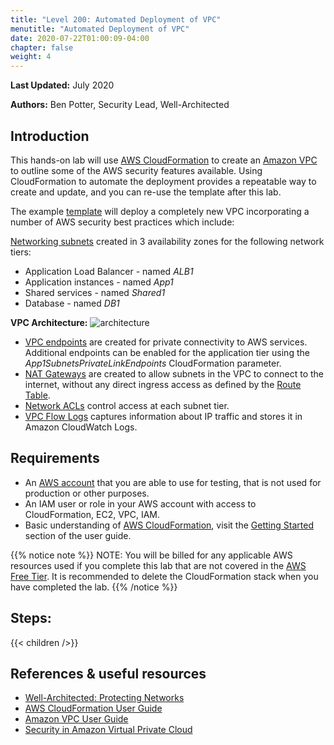 ```yaml
---
title: "Level 200: Automated Deployment of VPC"
menutitle: "Automated Deployment of VPC"
date: 2020-07-22T01:00:09-04:00
chapter: false
weight: 4
---
```


**Last Updated:** July 2020

**Authors:** Ben Potter, Security Lead, Well-Architected

## Introduction

This hands-on lab will use [AWS CloudFormation](https://aws.amazon.com/cloudformation/) to create an [Amazon VPC](https://docs.aws.amazon.com/vpc/latest/userguide/what-is-amazon-vpc.html) to outline some of the AWS security features available. Using CloudFormation to automate the deployment provides a repeatable way to create and update, and you can re-use the template after this lab.

The example [template](/Common/Create_VPC_Stack/Code/vpc-alb-app-db.yaml) will deploy a completely new VPC incorporating a number of AWS security best practices which include:

[Networking subnets](https://docs.aws.amazon.com/vpc/latest/userguide/VPC_Subnets.html) created in 3 availability zones for the following network tiers:
* Application Load Balancer - named *ALB1*
* Application instances - named *App1*
* Shared services - named *Shared1*
* Database - named *DB1*

**VPC Architecture:**
![architecture](/Security/200_Automated_Deployment_of_VPC/Images/architecture.png)
* [VPC endpoints](https://docs.aws.amazon.com/vpc/latest/userguide/vpc-endpoints.html) are created for private connectivity to AWS services. Additional endpoints can be enabled for the application tier using the *App1SubnetsPrivateLinkEndpoints* CloudFormation parameter.
* [NAT Gateways](https://docs.aws.amazon.com/vpc/latest/userguide/vpc-nat-gateway.html) are created to allow subnets in the VPC to connect to the internet, without any direct ingress access as defined by the [Route Table](https://docs.aws.amazon.com/vpc/latest/userguide/VPC_Route_Tables.html).
* [Network ACLs](https://docs.aws.amazon.com/vpc/latest/userguide/vpc-network-acls.html) control access at each subnet tier.
* [VPC Flow Logs](https://docs.aws.amazon.com/vpc/latest/userguide/flow-logs.html) captures information about IP traffic and stores it in Amazon CloudWatch Logs.

## Requirements

* An [AWS account](https://portal.aws.amazon.com/gp/aws/developer/registration/index.html) that you are able to use for testing, that is not used for production or other purposes.
* An IAM user or role in your AWS account with access to CloudFormation, EC2, VPC, IAM.
* Basic understanding of [AWS CloudFormation](https://aws.amazon.com/cloudformation/), visit the [Getting Started](https://docs.aws.amazon.com/AWSCloudFormation/latest/UserGuide/GettingStarted.html) section of the user guide.

{{% notice note %}}
NOTE: You will be billed for any applicable AWS resources used if you complete this lab that are not covered in the [AWS Free Tier](https://aws.amazon.com/free/). It is recommended to delete the CloudFormation stack when you have completed the lab. 
{{% /notice %}}

## Steps:
{{< children  />}}

## References & useful resources

* [Well-Architected: Protecting Networks](https://docs.aws.amazon.com/wellarchitected/latest/security-pillar/protecting-networks.html)
* [AWS CloudFormation User Guide](https://docs.aws.amazon.com/AWSCloudFormation/latest/UserGuide/Welcome.html)
* [Amazon VPC User Guide](https://docs.aws.amazon.com/vpc/latest/userguide/what-is-amazon-vpc.html)
* [Security in Amazon Virtual Private Cloud](https://docs.aws.amazon.com/vpc/latest/userguide/security.html)